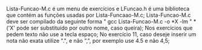 Lista-Funcao-M.c é um menu de exercícios e LFuncao.h é uma biblioteca que contém as funções usadas por Lista-Funcaao-M.c;
Lista-Funcao-M.c deve ser compilado da seguinte forma " gcc Lista-Funcao-M.c -o *X -lm "    *('X' pode ser substituído por outro nome, caso queira);
Nos exercícios que pedem texto não use a tecla espaço;
No exercício 11, caso deseje inserir um nota não exata utilize ".", e não ",", por exemplo use 4.5 e não 4,5;
